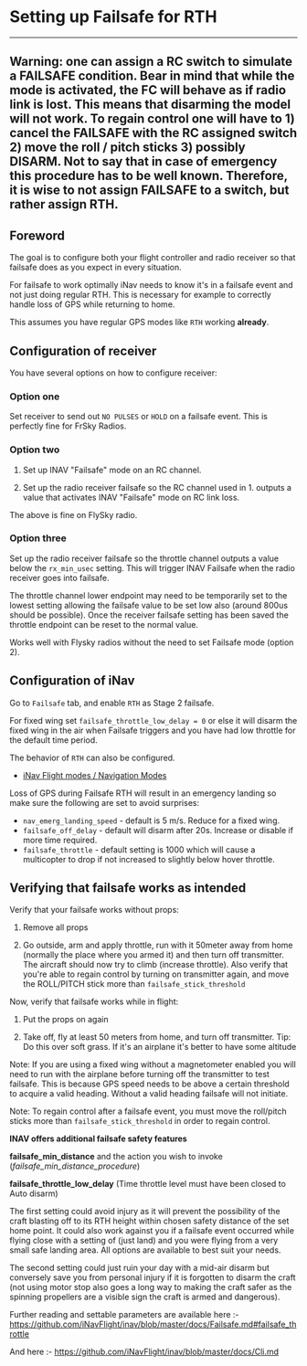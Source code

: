 # Setting up Failsafe for RTH

---
Warning: one can assign a RC switch to simulate a FAILSAFE condition. Bear in mind that while the mode is activated, the FC will behave as if radio link is lost. This means that disarming the model will not work. To regain control one will have to 1) cancel the FAILSAFE with the RC assigned switch 2) move the roll / pitch sticks 3) possibly DISARM. Not to say that in case of emergency this procedure has to be well known. Therefore, it is wise to not assign FAILSAFE to a switch, but rather assign RTH.
---


## Foreword

The goal is to configure both your flight controller and radio receiver so that failsafe does as you expect in every situation.

For failsafe to work optimally iNav needs to know it's in a failsafe event and not just doing regular RTH. This is necessary for example to correctly handle loss of GPS while returning to home.

This assumes you have regular GPS modes like `RTH` working **already**.

## Configuration of receiver

You have several options on how to configure receiver:

### Option one

Set receiver to send out `NO PULSES` or `HOLD` on a failsafe event. This is perfectly fine for FrSky Radios.

### Option two

1. Set up INAV "Failsafe" mode on an RC channel.

2. Set up the radio receiver failsafe so the RC channel used in 1. outputs a value that activates INAV "Failsafe" mode on RC link loss.

The above is fine on FlySky radio.

### Option three

Set up  the radio receiver failsafe so the throttle channel outputs a value below the `rx_min_usec` setting. This will trigger INAV Failsafe when the radio receiver goes into failsafe.

The throttle channel lower endpoint may need to be temporarily set to the lowest setting allowing the failsafe value to be set low also (around 800us should be possible). Once the receiver failsafe setting has been saved the throttle endpoint can be reset to the normal value.

Works well with Flysky radios without the need to set Failsafe mode (option 2).

## Configuration of iNav

Go to `Failsafe` tab, and enable `RTH` as Stage 2 failsafe.

For fixed wing set `failsafe_throttle_low_delay = 0` or else it will disarm the fixed wing in the air when Failsafe triggers and you have had low throttle for the default time period.

The behavior of `RTH` can also be configured.

 - [iNav Flight modes / Navigation Modes](/iNavFlight/inav/wiki/Navigation-modes#rth-altitude-control-modes)

Loss of GPS during Failsafe RTH will result in an emergency landing so make sure the following are set to avoid surprises:
- `nav_emerg_landing_speed` - default is 5 m/s. Reduce for a fixed wing.
- `failsafe_off_delay` - default will disarm after 20s. Increase or disable if more time required.
- `failsafe_throttle` - default setting is 1000 which will cause a multicopter to drop if not increased to slightly below hover throttle.

## Verifying that failsafe works as intended

Verify that your failsafe works without props:

1. Remove all props

1. Go outside, arm and apply throttle, run with it 50meter away from home (normally the place where you armed it) and then turn off transmitter. The aircraft should now try to climb (increase throttle). Also verify that you're able to regain control by turning on transmitter again, and move the ROLL/PITCH stick more than `failsafe_stick_threshold`

Now, verify that failsafe works while in flight:

1. Put the props on again

1. Take off, fly at least 50 meters from home, and turn off transmitter. Tip: Do this over soft grass. If it's an airplane it's better to have some altitude

Note: If you are using a fixed wing without a magnetometer enabled you will need to run with the airplane before turning off the transmitter to test failsafe. This is because GPS speed needs to be above a certain threshold to acquire a valid heading. Without a valid heading failsafe will not initiate.

Note: To regain control after a failsafe event, you must move the roll/pitch sticks more than `failsafe_stick_threshold` in order to regain control.

**INAV offers additional failsafe safety features**

**failsafe_min_distance** and the action you wish to invoke (_failsafe_min_distance_procedure_)

****failsafe_throttle_low_delay**** (Time throttle level must have been closed  to Auto disarm)

The first setting could avoid injury as it will prevent the possibility of the craft blasting off to its RTH height within chosen safety distance of the set home point. It could also work against you if a failsafe event occurred while flying close with a setting of (just land) and you were flying from a very small safe landing area.
All options are available to best suit your needs.

The second setting could just ruin your day with a mid-air disarm but conversely save you from personal injury if it is forgotten to disarm the craft (not using motor stop also goes a long way to making the craft safer as the spinning propellers are a visible sign the craft is armed and dangerous).

Further reading and settable parameters are available here :-
https://github.com/iNavFlight/inav/blob/master/docs/Failsafe.md#failsafe_throttle

And here :-
https://github.com/iNavFlight/inav/blob/master/docs/Cli.md

